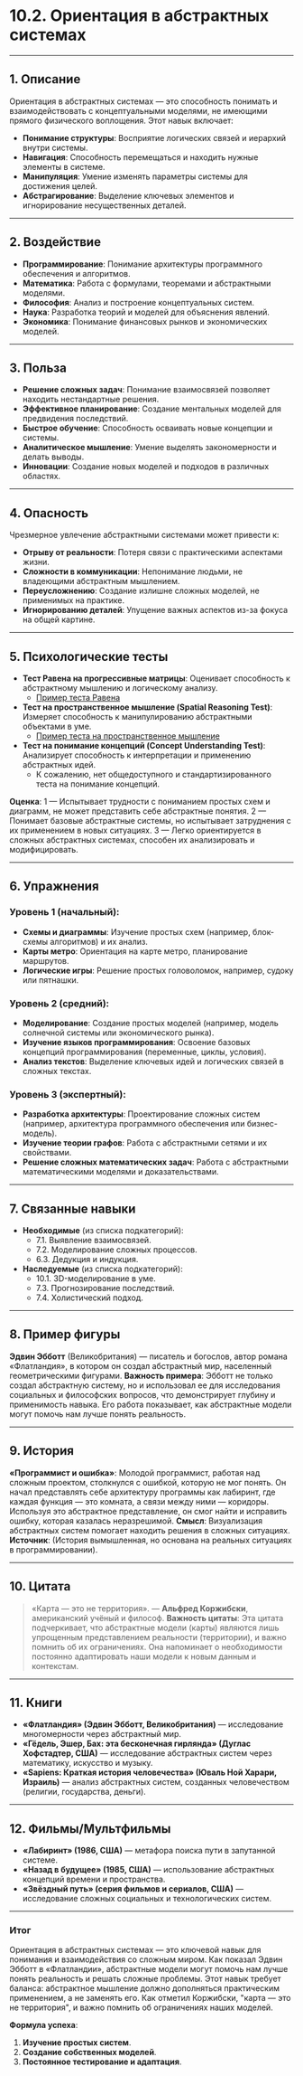 # 10.2. Ориентация в абстрактных системах

---

## 1. Описание
Ориентация в абстрактных системах — это способность понимать и взаимодействовать с концептуальными моделями, не имеющими прямого физического воплощения. Этот навык включает:
- **Понимание структуры**: Восприятие логических связей и иерархий внутри системы.
- **Навигация**: Способность перемещаться и находить нужные элементы в системе.
- **Манипуляция**: Умение изменять параметры системы для достижения целей.
- **Абстрагирование**: Выделение ключевых элементов и игнорирование несущественных деталей.

---

## 2. Воздействие
- **Программирование**: Понимание архитектуры программного обеспечения и алгоритмов.
- **Математика**: Работа с формулами, теоремами и абстрактными моделями.
- **Философия**: Анализ и построение концептуальных систем.
- **Наука**: Разработка теорий и моделей для объяснения явлений.
- **Экономика**: Понимание финансовых рынков и экономических моделей.

---

## 3. Польза
- **Решение сложных задач**: Понимание взаимосвязей позволяет находить нестандартные решения.
- **Эффективное планирование**: Создание ментальных моделей для предвидения последствий.
- **Быстрое обучение**: Способность осваивать новые концепции и системы.
- **Аналитическое мышление**: Умение выделять закономерности и делать выводы.
- **Инновации**: Создание новых моделей и подходов в различных областях.

---

## 4. Опасность
Чрезмерное увлечение абстрактными системами может привести к:
- **Отрыву от реальности**: Потеря связи с практическими аспектами жизни.
- **Сложности в коммуникации**: Непонимание людьми, не владеющими абстрактным мышлением.
- **Переусложнению**: Создание излишне сложных моделей, не применимых на практике.
- **Игнорированию деталей**: Упущение важных аспектов из-за фокуса на общей картине.

---

## 5. Психологические тесты
- **Тест Равена на прогрессивные матрицы**: Оценивает способность к абстрактному мышлению и логическому анализу.
  - [Пример теста Равена](https://testometrika.com/ru/tests/raven-test/)
- **Тест на пространственное мышление (Spatial Reasoning Test)**: Измеряет способность к манипулированию абстрактными объектами в уме.
  - [Пример теста на пространственное мышление](https://www.assessmentday.co.uk/spatial-reasoning-tests.htm)
- **Тест на понимание концепций (Concept Understanding Test)**: Анализирует способность к интерпретации и применению абстрактных идей.
  -  К сожалению, нет общедоступного и стандартизированного теста на понимание концепций.

**Оценка**:
1 — Испытывает трудности с пониманием простых схем и диаграмм, не может представить себе абстрактные понятия.
2 — Понимает базовые абстрактные системы, но испытывает затруднения с их применением в новых ситуациях.
3 — Легко ориентируется в сложных абстрактных системах, способен их анализировать и модифицировать.

---

## 6. Упражнения

### Уровень 1 (начальный):
- **Схемы и диаграммы**: Изучение простых схем (например, блок-схемы алгоритмов) и их анализ.
- **Карты метро**: Ориентация на карте метро, планирование маршрутов.
- **Логические игры**: Решение простых головоломок, например, судоку или пятнашки.

### Уровень 2 (средний):
- **Моделирование**: Создание простых моделей (например, модель солнечной системы или экономического рынка).
- **Изучение языков программирования**: Освоение базовых концепций программирования (переменные, циклы, условия).
- **Анализ текстов**: Выделение ключевых идей и логических связей в сложных текстах.

### Уровень 3 (экспертный):
- **Разработка архитектуры**: Проектирование сложных систем (например, архитектура программного обеспечения или бизнес-модель).
- **Изучение теории графов**: Работа с абстрактными сетями и их свойствами.
- **Решение сложных математических задач**: Работа с абстрактными математическими моделями и доказательствами.

---

## 7. Связанные навыки
- **Необходимые** (из списка подкатегорий):
  - 7.1. Выявление взаимосвязей.
  - 7.2. Моделирование сложных процессов.
  - 6.3. Дедукция и индукция.
- **Наследуемые** (из списка подкатегорий):
  - 10.1. 3D-моделирование в уме.
  - 7.3. Прогнозирование последствий.
  - 7.4. Холистический подход.

---

## 8. Пример фигуры
**Эдвин Эбботт** (Великобритания) — писатель и богослов, автор романа «Флатландия», в котором он создал абстрактный мир, населенный геометрическими фигурами.
**Важность примера**: Эбботт не только создал абстрактную систему, но и использовал ее для исследования социальных и философских вопросов, что демонстрирует глубину и применимость навыка. Его работа показывает, как абстрактные модели могут помочь нам лучше понять реальность.

---

## 9. История
**«Программист и ошибка»**: Молодой программист, работая над сложным проектом, столкнулся с ошибкой, которую не мог понять. Он начал представлять себе архитектуру программы как лабиринт, где каждая функция — это комната, а связи между ними — коридоры. Используя это абстрактное представление, он смог найти и исправить ошибку, которая казалась неразрешимой.
**Смысл**: Визуализация абстрактных систем помогает находить решения в сложных ситуациях.
**Источник**: (История вымышленная, но основана на реальных ситуациях в программировании).

---

## 10. Цитата
> «Карта — это не территория».
> — **Альфред Коржибски**, американский учёный и философ.
**Важность цитаты**: Эта цитата подчеркивает, что абстрактные модели (карты) являются лишь упрощенным представлением реальности (территории), и важно помнить об их ограничениях. Она напоминает о необходимости постоянно адаптировать наши модели к новым данным и контекстам.

---

## 11. Книги
- **«Флатландия» (Эдвин Эбботт, Великобритания)** — исследование многомерности через абстрактный мир.
- **«Гёдель, Эшер, Бах: эта бесконечная гирлянда» (Дуглас Хофстадтер, США)** — исследование абстрактных систем через математику, искусство и музыку.
- **«Sapiens: Краткая история человечества» (Юваль Ной Харари, Израиль)** — анализ абстрактных систем, созданных человечеством (религии, государства, деньги).

---

## 12. Фильмы/Мультфильмы
- **«Лабиринт» (1986, США)** — метафора поиска пути в запутанной системе.
- **«Назад в будущее» (1985, США)** — использование абстрактных концепций времени и пространства.
- **«Звёздный путь» (серия фильмов и сериалов, США)** — исследование сложных социальных и технологических систем.

---

### **Итог**
Ориентация в абстрактных системах — это ключевой навык для понимания и взаимодействия со сложным миром. Как показал Эдвин Эбботт в «Флатландии», абстрактные модели могут помочь нам лучше понять реальность и решать сложные проблемы. Этот навык требует баланса: абстрактное мышление должно дополняться практическим применением, а не заменять его. Как отметил Коржибски, "карта — это не территория", и важно помнить об ограничениях наших моделей.

**Формула успеха**:
1. **Изучение простых систем**.
2. **Создание собственных моделей**.
3. **Постоянное тестирование и адаптация**.
